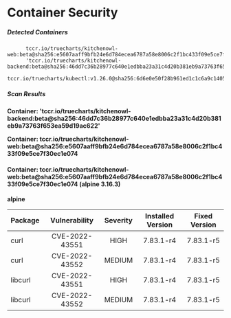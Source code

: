 # Container Security

##### Detected Containers

          tccr.io/truecharts/kitchenowl-web:beta@sha256:e5607aaff9bfb24e6d784ecea6787a58e8006c2f1bc433f09e5ce7f30ec1e074
          'tccr.io/truecharts/kitchenowl-backend:beta@sha256:46dd7c36b28977c640e1edbba23a31c4d20b381eb9a73763f653ea59d19ac622'
          tccr.io/truecharts/kubectl:v1.26.0@sha256:6d6e0e50f28b961ed1c1c6a9c140553238641591fbdc9ac7c1a348636f78c552

##### Scan Results

**Container: 'tccr.io/truecharts/kitchenowl-backend:beta@sha256:46dd7c36b28977c640e1edbba23a31c4d20b381eb9a73763f653ea59d19ac622'**


**Container: tccr.io/truecharts/kitchenowl-web:beta@sha256:e5607aaff9bfb24e6d784ecea6787a58e8006c2f1bc433f09e5ce7f30ec1e074**

#### Container: tccr.io/truecharts/kitchenowl-web:beta@sha256:e5607aaff9bfb24e6d784ecea6787a58e8006c2f1bc433f09e5ce7f30ec1e074 (alpine 3.16.3)
    

**alpine**

      
| Package         |    Vulnerability   |   Severity  |  Installed Version | Fixed Version |
|:----------------|:------------------:|:-----------:|:------------------:|:-------------:|
| curl         |    CVE-2022-43551   |   HIGH  |  7.83.1-r4 | 7.83.1-r5 |
| curl         |    CVE-2022-43552   |   MEDIUM  |  7.83.1-r4 | 7.83.1-r5 |
| libcurl         |    CVE-2022-43551   |   HIGH  |  7.83.1-r4 | 7.83.1-r5 |
| libcurl         |    CVE-2022-43552   |   MEDIUM  |  7.83.1-r4 | 7.83.1-r5 |

